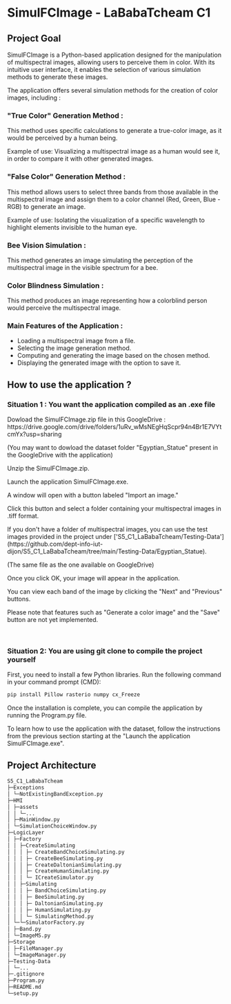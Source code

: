 <h1> SimulFCImage - LaBabaTcheam C1 </h1>
<h2>Project Goal</h2>
<p>SimulFCImage is a Python-based application designed for the manipulation of multispectral images,
allowing users to perceive them in color. With its intuitive user interface, it enables the selection of various simulation methods to generate these images.</p>
<p> The application offers several simulation methods for the creation of color images, including : </p>
<h3>"True Color" Generation Method :</h3>
<p>This method uses specific calculations to generate a true-color image, as it would be perceived by a human being.</p>
<p>Example of use: Visualizing a multispectral image as a human would see it, in order to compare it with other generated images.</p>
<h3>"False Color" Generation Method :</h3>
<p>This method allows users to select three bands from those available in the multispectral image and assign them to a color channel (Red, Green, Blue - RGB) to generate an image.</p>
<p>Example of use: Isolating the visualization of a specific wavelength to highlight elements invisible to the human eye.</p>
<h3>Bee Vision Simulation :</h3>
<p>This method generates an image simulating the perception of the multispectral image in the visible spectrum for a bee.</p>
<h3>Color Blindness Simulation :</h3>
<p>This method produces an image representing how a colorblind person would perceive the multispectral image.</p>
<h3>Main Features of the Application :</h3>
<ul>
  <li>Loading a multispectral image from a file.</li>
  <li>Selecting the image generation method.</li>
  <li>Computing and generating the image based on the chosen method.</li>
	<li>Displaying the generated image with the option to save it.</li>
</ul>

<h2>How to use the application ?</h2> 

<h3>Situation 1 : You want the application compiled as an .exe file</h3>
<p>Dowload the SimulFCImage.zip file in this GoogleDrive : https://drive.google.com/drive/folders/1uRv_wMsNEgHqScpr94n4Br1E7VYtcmYx?usp=sharing</p>
<p>(You may want to dowload the dataset folder "Egyptian_Statue" present in the GoogleDrive with the application)</p>
<p>Unzip the SimulFCImage.zip.</p>
<p>Launch the application SimulFCImage.exe. </p>
<p>A window will open with a button labeled "Import an image."</p>
<p>Click this button and select a folder containing your multispectral images in .tiff format.</p>
<p>If you don't have a folder of multispectral images, you can use the test images provided in the project under ['S5_C1_LaBabaTcheam/Testing-Data'](https://github.com/dept-info-iut-dijon/S5_C1_LaBabaTcheam/tree/main/Testing-Data/Egyptian_Statue).</p>
<p>(The same file as the one available on GoogleDrive)</p>
<p>Once you click OK, your image will appear in the application.</p>
<p>You can view each band of the image by clicking the "Next" and "Previous" buttons.</p>
<p>Please note that features such as "Generate a color image" and the "Save" button are not yet implemented.</p>

<br>

<h3>Situation 2: You are using git clone to compile the project yourself</h3>

<p>First, you need to install a few Python libraries. Run the following command in your command prompt (CMD): </p>

```bash
pip install Pillow rasterio numpy cx_Freeze
```

<p>Once the installation is complete, you can compile the application by running the Program.py file.</p>
<p>To learn how to use the application with the dataset, follow the instructions from the previous section starting at the "Launch the application SimulFCImage.exe".</p>

<h2>Project Architecture</h2>

```bash
S5_C1_LaBabaTcheam
├─Exceptions
│ └─NotExistingBandException.py
├─HMI
│ ├─assets
│ │ └─...
│ ├─MainWindow.py
│ └─SimulationChoiceWindow.py
├─LogicLayer
│ ├─Factory
│ │ ├─CreateSimulating
│ │ │ ├─ CreateBandChoiceSimulating.py
│ │ │ ├─ CreateBeeSimulating.py
│ │ │ ├─ CreateDaltonianSimulating.py
│ │ │ ├─ CreateHumanSimulating.py
│ │ │ └─ ICreateSimulator.py
│ │ ├─Simulating
│ │ │ ├─ BandChoiceSimulating.py
│ │ │ ├─ BeeSimulating.py
│ │ │ ├─ DaltonianSimulating.py
│ │ │ ├─ HumanSimulating.py
│ │ │ └─ SimulatingMethod.py
│ └─└─SimulatorFactory.py
│ ├─Band.py
│ └─ImageMS.py
├─Storage
│ ├─FileManager.py
│ └─ImageManager.py
├─Testing-Data
│ └─...
├─.gitignore
├─Program.py
├─README.md
└─setup.py
```
